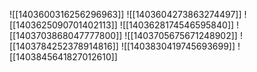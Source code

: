 ![[1403600316256296963]]
![[1403604273863274497]]
![[1403625090701402113]]
![[1403628174546595840]]
![[1403703868047777800]]
![[1403705675671248902]]
![[1403784252378914816]]
![[1403830419745693699]]
![[1403845641827012610]]
